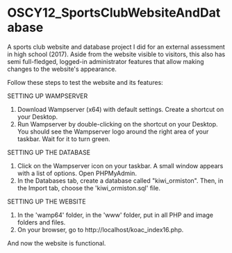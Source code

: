 # OSCY12_SportsClubWebsiteAndDatabase
A sports club website and database project I did for an external assessment in high school (2017). Aside from the website visible to visitors, this also has semi full-fledged, logged-in administrator features that allow making changes to the website's appearance.

Follow these steps to test the website and its features:

SETTING UP WAMPSERVER
1. Download Wampserver (x64) with default settings. Create a shortcut on your Desktop.
2. Run Wampserver by double-clicking on the shortcut on your Desktop. You should see the Wampserver logo around the right area of your taskbar. Wait for it to turn green.

SETTING UP THE DATABASE
1. Click on the Wampserver icon on your taskbar. A small window appears with a list of options. Open PHPMyAdmin.
2. In the Databases tab, create a database called "kiwi_ormiston". Then, in the Import tab, choose the 'kiwi_ormiston.sql' file.

SETTING UP THE WEBSITE
1. In the 'wamp64' folder, in the 'www' folder, put in all PHP and image folders and files.
2. On your browser, go to http://localhost/koac_index16.php.

And now the website is functional.
